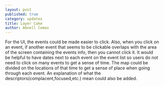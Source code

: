 ```yaml
---
layout: post
published: true
category: updates
title: Layer Cake
author: Abnell Comas
---
```

For the UI, the events could be made easier to click. Also, when you click on an event, if another event that seems to be clickable overlaps with the area of the screen containing the events info, then you cannot click it. It would be helpful to have dates next to each event on the event list so users do not need to click on many events to get a sense of time. The map could be divided on the locations of that time to get a sense of place when going through each event. An explanation of what the descriptors(complacent,focused,etc.) mean could also be added. 